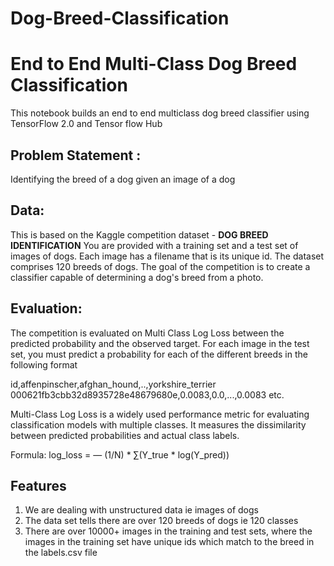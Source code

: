 # Dog-Breed-Classification
# End to End Multi-Class Dog Breed Classification

This notebook builds an end to end multiclass dog breed classifier using TensorFlow 2.0 and Tensor flow Hub
## Problem Statement :
Identifying the breed of a dog given an image of a dog

## Data:
This is based on the Kaggle competition dataset -
**DOG BREED IDENTIFICATION**
You are provided with a training set and a test set of images of dogs. Each image has a filename that is its unique id. The dataset comprises 120 breeds of dogs. The goal of the competition is to create a classifier capable of determining a dog's breed from a photo.

## Evaluation:
The competition is evaluated on Multi Class Log Loss between the predicted probability and the observed target.
For each image in the test set, you must predict a probability for each of the different breeds in the following format

id,affenpinscher,afghan_hound,..,yorkshire_terrier
000621fb3cbb32d8935728e48679680e,0.0083,0.0,...,0.0083
etc.

Multi-Class Log Loss is a widely used performance metric for evaluating classification models with multiple classes. It measures the dissimilarity between predicted probabilities and actual class labels.

Formula: log_loss = — (1/N) * ∑(Y_true * log(Y_pred))

## Features
1.   We are dealing with unstructured data ie images of dogs
2.   The data set tells there are over 120 breeds of dogs ie 120 classes
1.   There are over 10000+ images in the training and test sets, where the images in the training set have unique ids which match to the breed in the labels.csv file



